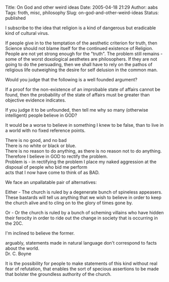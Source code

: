 Title: On God and other weird ideas
Date: 2005-04-18 21:29
Author: aabs
Tags: froth, misc, philosophy
Slug: on-god-and-other-weird-ideas
Status: published

I subscribe to the idea that religion is a kind of dangerous but eradicable kind of cultural virus.

If people give in to the temptation of the aesthetic criterion for truth, then Science should not blame itself for the continued existence of Religion. People are not yet strong enough for the "truth". The problem still remains - some of the worst doxological aesthetes are philosophers. If they are not going to do the persuading, then we shall have to rely on the pathos of religious life outweighing the desire for self delusion in the common man.

Would you judge that the following is a well founded argument?

If a proof for the non-existence of an improbable state of affairs cannot be found, then the probability of the state of affairs must be greater than objective evidence indicates.

If you judge it to be unfounded, then tell me why so many (otherwise intelligent) people believe in GOD?

It would be a worse to believe in something I knew to be false, than to live in a world with no fixed reference points.

There is no good, and no bad  
There is no white or black or blue.  
There is no reason to do anything, as there is no reason not to do anything.  
Therefore I believe in GOD to rectify the problem.  
Problem is - in rectifying the problem I place my naked aggression at the disposal of people who bid me perform  
acts that I now have come to think of as BAD.

We face an unpallatable pair of alternatives:

Either - The church is ruled by a degenerate bunch of spineless appeasers. These bastards will tell us anything that we wish to believe in order to keep the church alive and to cling on to the glory of times gone by.

Or - Or the church is ruled by a bunch of scheming villains who have hidden their ferocity in order to ride out the change in society that is occurring in the 20C.

I'm inclined to believe the former.

arguably, statements made in natural language don't correspond to facts about the world.  
Dr. C. Boyne

It is the possibility for people to make statements of this kind without real fear of refutation, that enables the sort of specious assertions to be made that bolster the groundless authority of the church.
